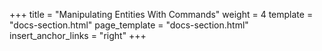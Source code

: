 +++
title = "Manipulating Entities With Commands"
weight = 4
template = "docs-section.html"
page_template = "docs-section.html"
insert_anchor_links = "right"
+++
